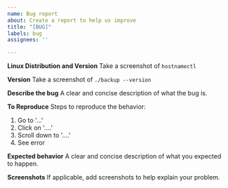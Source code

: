 ```yaml
---
name: Bug report
about: Create a report to help us improve
title: "[BUG]"
labels: bug
assignees: ''

---
```


**Linux Distribution and Version**
Take a screenshot of `hostnamectl`

**Version**
Take a screenshot of `./backup --version`

**Describe the bug**
A clear and concise description of what the bug is.

**To Reproduce**
Steps to reproduce the behavior:
1. Go to '...'
2. Click on '....'
3. Scroll down to '....'
4. See error

**Expected behavior**
A clear and concise description of what you expected to happen.

**Screenshots**
If applicable, add screenshots to help explain your problem.
